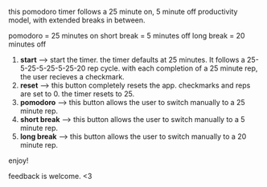 this pomodoro timer follows a 25 minute on, 5 minute off productivity model, with extended breaks in between. 

pomodoro = 25 minutes on
short break = 5 minutes off
long break = 20 minutes off

1. **start** --> start the timer. the timer defaults at 25 minutes. It follows a 25-5-25-5-25-5-25-20 rep cycle. 
with each completion of a 25 minute rep, the user recieves a checkmark.
2. **reset** --> this button completely resets the app. checkmarks and reps are set to 0. the timer resets to 25.
3. **pomodoro** --> this button allows the user to switch manually to a 25 minute rep.
4. **short break** --> this button allows the user to switch manually to a 5 minute rep.
5. **long break** --> this button allows the user to switch manually to a 20 minute rep.

enjoy! 

feedback is welcome. <3
